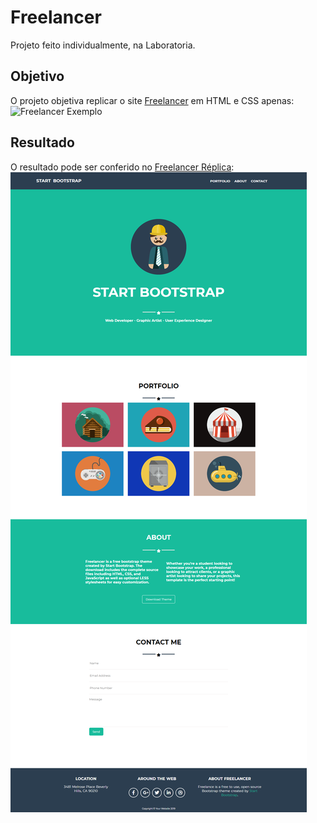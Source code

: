 # Freelancer

Projeto feito individualmente, na Laboratoria.

## Objetivo

O projeto objetiva replicar o site [Freelancer](https://blackrockdigital.github.io/startbootstrap-freelancer/) em HTML e CSS apenas:
![Freelancer Exemplo](./docs/fullpage.png)

## Resultado

O resultado pode ser conferido no [Freelancer Réplica](https://sirleyalmeida.github.io/freelancer/):
![Freelancer Exemplo](./docs/fullpage-replica.png)
